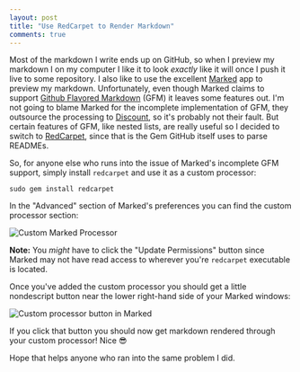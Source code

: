 ```yaml
---
layout: post
title: "Use RedCarpet to Render Markdown"
comments: true
---
```


Most of the markdown I write ends up on GitHub, so when I preview my markdown I on my computer I like it to look _exactly_ like it will once I push it live to some repository. I also like to use the excellent [Marked][marked] app to preview my markdown. Unfortunately, even though Marked claims to support [Github Flavored Markdown][gfm] (GFM) it leaves some features out. I'm not going to blame Marked for the incomplete implementation of GFM, they outsource the processing to [Discount][discount], so it's probably not their fault. But certain features of GFM, like nested lists, are really useful so I decided to switch to [RedCarpet][rc], since that is the Gem GitHub itself uses to parse READMEs.

So, for anyone else who runs into the issue of Marked's incomplete GFM support, simply install `redcarpet` and use it as a custom processor:

```
sudo gem install redcarpet
```

In the "Advanced" section of Marked's preferences you can find the custom processor section:

![Custom Marked Processor](http://dropsinn.s3.amazonaws.com/Screen_Shot_2015-01-26_at_2_26_54_PM.jpg)

**Note:** You _might_ have to click the "Update Permissions" button since Marked may not have read access to wherever you're `redcarpet` executable is located.

Once you've added the custom processor you should get a little nondescript button near the lower right-hand side of your Marked windows:

![Custom processor button in Marked](http://dropsinn.s3.amazonaws.com/Screen_Shot_2015-01-26_at_2_27_38_PM.jpg)

If you click that button you should now get markdown rendered through your custom processor! Nice :sunglasses:

Hope that helps anyone who ran into the same problem I did.

[marked]: http://marked2app.com/
[gfm]: https://help.github.com/articles/github-flavored-markdown/
[discount]: https://github.com/Orc/discount
[rc]: https://github.com/vmg/redcarpet
